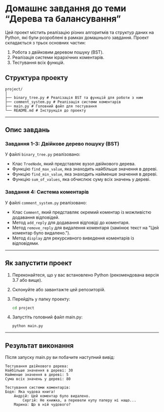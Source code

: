 # Домашнє завдання до теми “Дерева та балансування”

Цей проект містить реалізацію різних алгоритмів та структур даних на Python, які були розроблені в рамках домашнього завдання. Проект складається з трьох основних частин:

1. Робота з двійковим деревом пошуку (BST).
2. Реалізація системи ієрархічних коментарів.
3. Тестування всіх функцій.

## Структура проекту

```
project/
│
├── binary_tree.py # Реалізація BST та функцій для роботи з ним
├── comment_system.py # Реалізація системи коментарів
├── main.py # Головний файл для тестування
└── README.md # Інструкція до проекту
```
---

## Опис завдань

### **Завдання 1-3: Двійкове дерево пошуку (BST)**

У файлі `binary_tree.py` реалізовано:
- Клас `TreeNode`, який представляє вузол двійкового дерева.
- Функцію `find_max_value`, яка знаходить найбільше значення в дереві.
- Функцію `find_min_value`, яка знаходить найменше значення в дереві.
- Функцію `sum_of_values`, яка обчислює суму всіх значень у дереві.

### **Завдання 4: Система коментарів**

У файлі `comment_system.py` реалізовано:
- Клас `Comment`, який представляє окремий коментар із можливістю додавання відповідей.
- Метод `add_reply` для додавання відповіді до коментаря.
- Метод `remove_reply` для видалення коментаря (замінює текст на "Цей коментар було видалено.").
- Метод `display` для рекурсивного виведення коментарів із відповідями.

---

## Як запустити проект

1. Переконайтеся, що у вас встановлено Python (рекомендована версія 3.7 або вище).
2. Склонуйте або завантажте цей репозиторій.
3. Перейдіть у папку проекту:

   ```bash
   cd project
   ```
4. Запустіть головний файл main.py:
   ```
   python main.py 
   ``` 
---

## Результат виконання

Після запуску main.py ви побачите наступний вивід:
```
Тестування двійкового дерева:
Найбільше значення в дереві: 30
Найменше значення в дереві: 5
Сума всіх значень у дереві: 80

Тестування системи коментарів:
Бодя: Яка чудова книга!
    Андрій: Цей коментар було видалено.
        Сергій: Не книжка, а перевели купу паперу ні нащо...
    Марина: Що в ній чудового?
```
